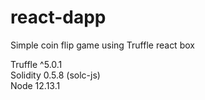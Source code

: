 # react-dapp
Simple coin flip game using Truffle react box

Truffle ^5.0.1  
Solidity 0.5.8 (solc-js)  
Node 12.13.1  
